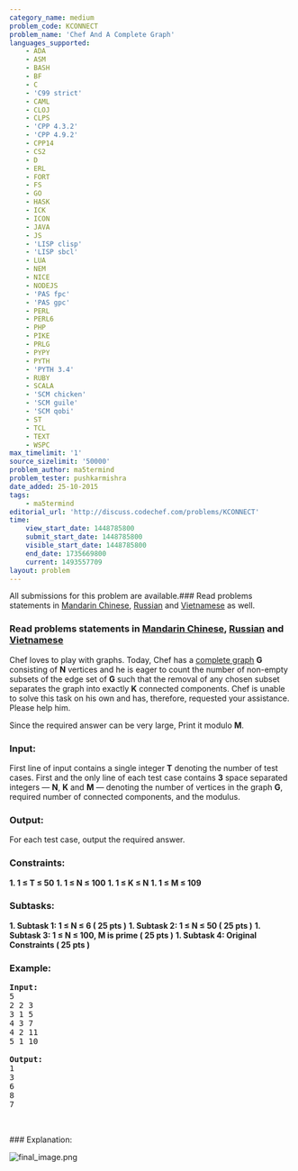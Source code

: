 ```yaml
---
category_name: medium
problem_code: KCONNECT
problem_name: 'Chef And A Complete Graph'
languages_supported:
    - ADA
    - ASM
    - BASH
    - BF
    - C
    - 'C99 strict'
    - CAML
    - CLOJ
    - CLPS
    - 'CPP 4.3.2'
    - 'CPP 4.9.2'
    - CPP14
    - CS2
    - D
    - ERL
    - FORT
    - FS
    - GO
    - HASK
    - ICK
    - ICON
    - JAVA
    - JS
    - 'LISP clisp'
    - 'LISP sbcl'
    - LUA
    - NEM
    - NICE
    - NODEJS
    - 'PAS fpc'
    - 'PAS gpc'
    - PERL
    - PERL6
    - PHP
    - PIKE
    - PRLG
    - PYPY
    - PYTH
    - 'PYTH 3.4'
    - RUBY
    - SCALA
    - 'SCM chicken'
    - 'SCM guile'
    - 'SCM qobi'
    - ST
    - TCL
    - TEXT
    - WSPC
max_timelimit: '1'
source_sizelimit: '50000'
problem_author: ma5termind
problem_tester: pushkarmishra
date_added: 25-10-2015
tags:
    - ma5termind
editorial_url: 'http://discuss.codechef.com/problems/KCONNECT'
time:
    view_start_date: 1448785800
    submit_start_date: 1448785800
    visible_start_date: 1448785800
    end_date: 1735669800
    current: 1493557709
layout: problem
---
```

All submissions for this problem are available.###  Read problems statements in [Mandarin Chinese](http://www.codechef.com/download/translated/LTIME31/mandarin/SVNTR.pdf), [Russian](http://www.codechef.com/download/translated/LTIME31/russian/SVNTR.pdf) and [Vietnamese](http://www.codechef.com/download/translated/LTIME31/vietnamese/SVNTR.pdf) as well.

###  Read problems statements in [Mandarin Chinese](http://www.codechef.com/download/translated/LTIME30/mandarin/KCONNECT.pdf), [Russian](http://www.codechef.com/download/translated/LTIME30/russian/KCONNECT.pdf) and [Vietnamese](http://www.codechef.com/download/translated/LTIME30/vietnamese/KCONNECT.pdf)

Chef loves to play with graphs. Today, Chef has a [complete graph](https://en.wikipedia.org/wiki/Complete_graph) **G** consisting of **N** vertices and he is eager to count the number of non-empty subsets of the edge set of **G** such that the removal of any chosen subset separates the graph into exactly **K** connected components. Chef is unable to solve this task on his own and has, therefore, requested your assistance. Please help him.

Since the required answer can be very large, Print it modulo **M**.

### Input:

First line of input contains a single integer **T** denoting the number of test cases. First and the only line of each test case contains **3** space separated integers — **N**, **K** and **M** — denoting the number of vertices in the graph **G**, required number of connected components, and the modulus.

### Output:

For each test case, output the required answer.

### Constraints:

**1. 1 ≤ T ≤ 50** **1. 1 ≤ N ≤ 100** **1. 1 ≤ K ≤ N** **1. 1 ≤ M ≤ 109** 
### Subtasks:

**1. Subtask 1: 1 ≤ N ≤ 6 ( 25 pts )** **1. Subtask 2: 1 ≤ N ≤ 50 ( 25 pts )** **1. Subtask 3: 1 ≤ N ≤ 100, M is prime ( 25 pts )** **1. Subtask 4: Original Constraints ( 25 pts )** 
### Example:

<pre>
<b>Input:</b>
5
2 2 3
3 1 5
4 3 7
4 2 11
5 1 10

<b>Output:</b>
1
3
6
8
7


</pre>### Explanation:
![](https://s3.amazonaws.com/hr-challenge-images/3194/1448608384-4e93622266-final_image.png "final_image.png")
